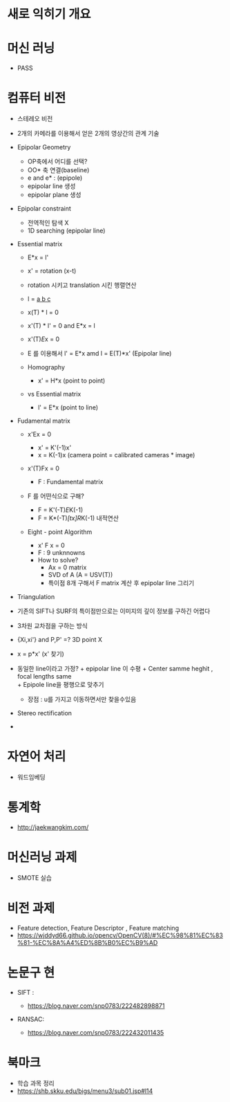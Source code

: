 # 새로 익히기 개요
 
# 머신 러닝

+ PASS
 
# 컴퓨터 비전
  
  + 스테레오 비전
  + 2개의 카메라를 이용해서 얻은 2개의 영상간의 관계 기술
  
  + Epipolar Geometry
    + OP축에서 어디를 선택?
    + OO* 축 연결(baseline)
    + e and e* : (epipole) 
    + epipolar line 생성  
    + epipolar plane 생성
  
  + Epipolar constraint
    + 전역적인 탐색 X
    + 1D searching (epipolar line)
  
  + Essential matrix
    + E*x = l'
    + x' = rotation (x-t)
    + rotation 시키고 translation 시킨 행렬연산
    + l = [a b c](T)
    + x(T) * l = 0
    + x'(T) * l' = 0 and E*x = l
    
    + x'(T)*E*x = 0 
    + E 를 이용해서 l' = E*x amd l = E(T)*x' (Epipolar line)
  
    + Homography
      + x' = H*x (point to point)

    + vs Essential matrix
      + l' = E*x (point to line)

  + Fudamental matrix 
    + x'Ex = 0 
      + x' = K'(-1)x'
      + x = K(-1)x (camera point = calibrated cameras * image)
    + x'(T)Fx = 0 
      + F : Fundamental matrix  
  
    + F 를 어떤식으로 구해?
      + F = K'(-T)*E*K(-1)
      + F = K*(-T)*[tx]R*K(-1) 내적연산
    
    + Eight - point Algorithm
      + x' F x = 0 
      + F : 9 unknnowns 
      + How to solve?
        + Ax = 0 matrix 
        + SVD of A (A = USV(T))
        + 특이점 8개 구해서 F matrix 계산 후 epipolar line 그리기 
  
  + Triangulation 
   + 기존의 SIFT나 SURF의 특이점만으로는 이미지의 깊이 정보를 구하긴 어렵다
   + 3차원 교차점을 구하는 방식
   + {Xi,xi'} and P,P' =? 3D point X
   + x = p*x' (x' 찾기)
   
   + 동일한 line이라고 가정?
    + epipolar line 이 수평
    + Center samme heghit , focal lengths same   
    + Epipole line을 평행으로 맞추기
      + 장점 : u를 가지고 이동하면서만 찾을수있음
    
  + Stereo rectification
   +   
    
# 자연어 처리 
    
  + 워드임베딩 

# 통계학

  + http://jaekwangkim.com/

# 머신러닝 과제

+ SMOTE 실습 

# 비전 과제

+ Feature detection, Feature Descriptor , Feature matching
+ https://wjddyd66.github.io/opencv/OpenCV(8)/#%EC%98%81%EC%83%81-%EC%8A%A4%ED%8B%B0%EC%B9%AD

# 논문구 현

+ SIFT : 
  + https://blog.naver.com/snp0783/222482898871

+ RANSAC:
  + https://blog.naver.com/snp0783/222432011435
 
 # 북마크
 
 + 학습 과목 정리 
  + https://shb.skku.edu/bigs/menu3/sub01.jsp#l14 

